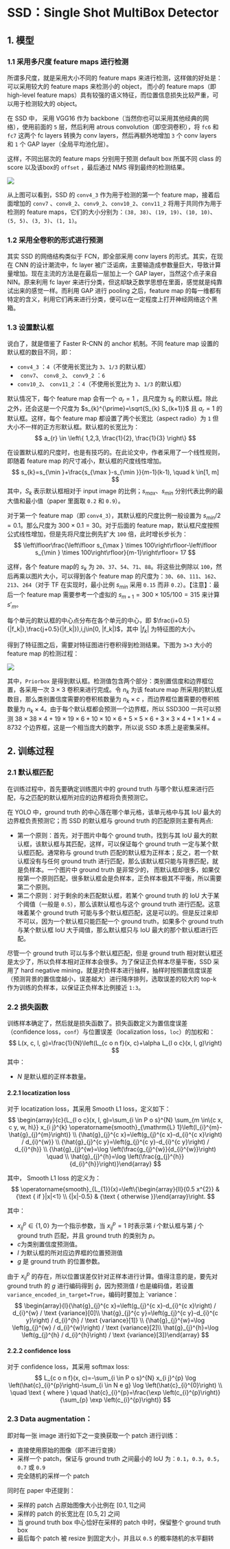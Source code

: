 # SSD：Single Shot MultiBox Detector

## 1. 模型

### 1.1 采用多尺度 feature maps 进行检测

所谓多尺度，就是采用大小不同的 feature maps 来进行检测，这样做的好处是：可以采用较大的 feature maps 来检测小的 object， 而小的 feature maps（即 high-level feature maps）具有较强的语义特征，而位置信息损失比较严重，可以用于检测较大的 object。



在 SSD 中， 采用 VGG16 作为 backbone（当然你也可以采用其他经典的网络），使用前面的 `5` 层，然后利用 atrous convolution（即空洞卷积），将 `fc6` 和 `fc7` 这两个 fc layers 转换为 conv layers，然后再额外地增加 `3` 个 conv layers 和 `1` 个 GAP layer（全局平均池化层）。



这样，不同出层次的 feature maps 分别用于预测 default box 所属不同 class 的 score 以及该box的  `offset` ，最后通过 NMS 得到最终的检测结果。

![](../images/SSD%20Model.png)



从上图可以看到，SSD 的 `conv4_3` 作为用于检测的第一个 feature map，接着后面增加的 `conv7` 、`conv8_2`、`conv9_2`、`conv10_2`、`conv11_2` 将用于共同作为用于检测的 feature maps，它们的大小分别为：`(38, 38)`、`(19, 19)`、`(10, 10)`、`(5, 5)`、`(3, 3)`、`(1, 1)`。



### 1.2 采用全卷积的形式进行预测

其实 SSD 的网络结构类似于 FCN，即全部采用 conv layers 的形式。其实，在现在 CNN 的设计潮流中，fc layer 被广泛诟病，主要输造成参数量巨大，导致计算量增加。现在主流的方法是在最后一层加上一个 GAP layer，当然这个点子来自 NIN。原来利用 fc layer 来进行分类，但这却缺乏数学思想在里面，感觉就是纯靠试出来的感觉一样。而利用 GAP 进行 pooling 之后，feature map 的每一维都有特定的含义，利用它们再来进行分类，便可以在一定程度上打开神经网络这个黑箱。



### 1.3 设置默认框

说白了，就是借鉴了 Faster R-CNN 的 anchor 机制。不同 feature map 设置的默认框的数目不同，即：

-  `conv4_3` ：`4`（不使用长宽比为 `3`、`1/3` 的默认框）
- ` conv7`、 `conv8_2`、 `conv9_2` ：`6`
-  `conv10_2`、 `conv11_2` ：`4`（不使用长宽比为 `3`、`1/3` 的默认框）



默认情况下，每个 feature map 会有一个 $a_{r}=1$ ，且尺度为 $s_{k}$ 的默认框。除此之外，还会这是一个尺度为 $s_{k}^{\prime}=\sqrt{S_{k} S_{k+1}}$ 且 $a_{r}=1$ 的默认框。这样，每个 feature map 都设置了两个长宽比（aspect radio）为 `1` 但大小不一样的正方形默认框。默认框的长宽比为：
$$
a_{r} \in \left\{ 1,2,3, \frac{1}{2}, \frac{1}{3}
\right\} 
$$


在设置默认框的尺度时，也是有技巧的。在此论文中，作者采用了一个线性规则，即随着 feature map 的尺寸减小，默认框的尺度线性增加。
$$
s_{k}=s_{\min }+\frac{s_{\max }-s_{\min }}{m-1}(k-1), \quad k \in[1, m]
$$
 其中，$S_{k}$ 表示默认框相对于 input image 的比例；$s_{max}$、$s_{min}$ 分别代表比例的最大值和最小值（paper 里面取 `0.2` 和 `0.9`）。



对于第一个 feature map（即 `conv4_3`），其默认框的尺度比例一般设置为 $s_{min}/2=0.1$。那么尺度为 $300\times0.1=30$。对于后面的 feature map，默认框尺度按照公式线性增加，但是先将尺度比例先扩大 `100` 倍，此时增长步长为：
$$
\left\lfloor\frac{\left\lfloor s_{\max } \times 100\right\rfloor-\left\lfloor s_{\min } \times 100\right\rfloor}{m-1}\right\rfloor= 17
$$


这样，各个 feature map的 $s_{k}$ 为 `20`、`37`、`54`、`71`、`88`。将这些比例除以 `100`，然后再乘以图片大小，可以得到各个 feature map 的尺度为：`30`、`60`、`111`、`162`、`213`、`264`（对于 TF 在实现时，最小比例  $s_{min}$ 采用 `0.15` 而非 `0.2`）。【注意】：最后一个 feature map 需要参考一个虚拟的 $s_{m+1}=300 \times105/100=315$ 来计算 $s'_{m}$。



每个单元的默认框的中心点分布在各个单元的中心，即 $\frac{i+0.5}{|f_k|},\frac{j+0.5}{|f_k|}),i,j\in[0, |f_k|)$，其中 $|f_k|$ 为特征图的大小。



得到了特征图之后，需要对特征图进行卷积得到检测结果。下图为 `3×3` 大小的 feature map 的检测过程：

![](../images/Feature%20map.jpg)



其中，`Priorbox` 是得到默认框。检测值包含两个部分：类别置信度和边界框位置，各采用一次 $3\times3$ 卷积来进行完成。令 $n_{k}$ 为该 feature map 所采用的默认框数目，那么类别置信度需要的卷积核数量为 $n_{k}\times c$ ，而边界框位置需要的卷积核数量为 $n_{k}\times 4$。由于每个默认框都会预测一个边界框，所以 SSD300 一共可以预测 $38\times38\times4+19\times19\times6+10\times10\times6+5\times5\times6+3\times3\times4+1\times1\times4=8732$ 个边界框，这是一个相当庞大的数字，所以说 SSD 本质上是密集采样。



## 2. 训练过程

### 2.1 默认框匹配 
在训练过程中，首先要确定训练图片中的 ground truth 与哪个默认框来进行匹配，与之匹配的默认框所对应的边界框将负责预测它。



在 YOLO 中，ground truth 的中心落在哪个单元格，该单元格中与其 IoU 最大的边界框负责预测它；而 SSD 的默认框与 ground truth 的匹配原则主要有两点:

* 第一个原则：首先，对于图片中每个 ground truth，找到与其 IoU 最大的默认框，该默认框与其匹配，这样，可以保证每个 ground truth 一定与某个默认框匹配。通常称与 ground truth 匹配的默认框为正样本；反之，若一个默认框没有与任何 ground truth 进行匹配，那么该默认框只能与背景匹配，就是负样本。一个图片中 ground truth 是非常少的， 而默认框却很多，如果仅按第一个原则匹配，很多默认框会是负样本，正负样本极其不平衡，所以需要第二个原则。
* 第二个原则：对于剩余的未匹配默认框，若某个 ground truth 的 IoU 大于某个阈值（一般是 `0.5`），那么该默认框也与这个 ground truth 进行匹配。这意味着某个 ground truth 可能与多个默认框匹配，这是可以的。但是反过来却不可以，因为一个默认框只能匹配一个 ground truth，如果多个 ground truth 与某个默认框 IoU 大于阈值，那么默认框只与 IoU 最大的那个默认框进行匹配。



尽管一个 ground truth 可以与多个默认框匹配，但是 ground truth 相对默认框还是太少了，所以负样本相对正样本会很多。为了保证正负样本尽量平衡，SSD 采用了 hard negative mining，就是对负样本进行抽样，抽样时按照置信度误差（预测背景的置信度越小，误差越大）进行降序排列，选取误差的较大的 top-k 作为训练的负样本，以保证正负样本比例接近 `1:3`。



### 2.2 损失函数

训练样本确定了，然后就是损失函数了。损失函数定义为置信度误差（confidence loss，`conf`）与位置误差（localization loss，`loc`）的加权和： 
$$
L(x, c, l, g)=\frac{1}{N}\left(L_{c o n f}(x, c)+\alpha L_{l o c}(x, l, g)\right)
$$
其中：

* $N$ 是默认框的正样本数量。



#### 2.2.1 locatization loss

对于 locatization loss，其采用 Smooth L1 loss，定义如下：
$$
\begin{array}{c}{L_{l o c}(x, l, g)=\sum_{i \in P o s}^{N} \sum_{m \in\{c x, c y, w, h\}} x_{i j}^{k} \operatorname{smooth}_{\mathrm{L} 1}\left(l_{i}^{m}-\hat{g}_{j}^{m}\right)} \\ 
{\hat{g}_{j}^{c x}=\left(g_{j}^{c x}-d_{i}^{c x}\right) / d_{i}^{w}} \\
{\hat{g}_{j}^{c y}=\left(g_{j}^{c y}-d_{i}^{c y}\right) / d_{i}^{h}} \\ 
{\hat{g}_{j}^{w}=\log \left(\frac{g_{j}^{w}}{d_{i}^{w}}\right) \quad \\
\hat{g}_{j}^{h}=\log \left(\frac{g_{j}^{h}}{d_{i}^{h}}\right)}\end{array}
$$


其中， Smooth L1 loss 的定义为：
$$
\operatorname{smooth}_{L_{1}}(x)=\left\{\begin{array}{ll}{0.5 x^{2}} & {\text { if }|x|<1} \\ {|x|-0.5} & {\text { otherwise }}\end{array}\right.
$$


其中：

* $x^p_{ij}\in \{ 1,0 \}$ 为一个指示参数，当  $x^p_{ij}= 1$ 时表示第 $i$ 个默认框与第 $j$ 个 ground truth 匹配，并且 ground truth 的类别为 $p$。
* $c$为类别置信度预测值。
* $l$ 为默认框的所对应边界框的位置预测值
* $g$ 是 ground truth 的位置参数。



由于 $x^p_{ij}$ 的存在，所以位置误差仅针对正样本进行计算。值得注意的是，要先对 ground truth 的 $g$ 进行编码得到 $\hat{g}$，因为预测值 $l$ 也是编码值，若设置 `variance_encoded_in_target=True`，编码时要加上 `variance：
$$
\begin{array}{l}{\hat{g}_{j}^{c x}=\left(g_{j}^{c x}-d_{i}^{c x}\right) / d_{i}^{w} / \text {variance}[0]\\
\hat{g}_{j}^{c y}=\left(g_{j}^{c y}-d_{i}^{c y}\right) / d_{i}^{h} / \text {variance}[1]} \\
{\hat{g}_{j}^{w}=\log \left(g_{j}^{w} / d_{i}^{w}\right) / \text {variance}[2]\\
\hat{g}_{j}^{h}=\log \left(g_{j}^{h} / d_{i}^{h}\right) / \text {variance}[3]}\end{array}
$$


#### 2.2.2 confidence loss

对于 confidence loss，其采用 softmax loss:
$$
L_{c o n f}(x, c)=-\sum_{i \in P o s}^{N} x_{i j}^{p} \log \left(\hat{c}_{i}^{p}\right)-\sum_{i \in N e g} \log \left(\hat{c}_{i}^{0}\right) \\
\quad \text { where } \quad \hat{c}_{i}^{p}=\frac{\exp \left(c_{i}^{p}\right)}{\sum_{p} \exp \left(c_{i}^{p}\right)}
$$


### 2.3 **Data augmentation：**

即对每一张 image 进行如下之一变换获取一个 patch 进行训练：

- 直接使用原始的图像（即不进行变换）
- 采样一个 patch，保证与 ground truth 之间最小的 IoU 为：`0.1`，`0.3`，`0.5`，`0.7` 或 `0.9`
- 完全随机的采样一个 patch



同时在 paper 中还提到：

- 采样的 patch 占原始图像大小比例在 $[0.1,\,1]$之间
- 采样的 patch 的长宽比在 $[0.5,\,2]$ 之间
- 当 ground truth box 中心恰好在采样的 patch 中时，保留整个 ground truth box
- 最后每个 patch 被 resize 到固定大小，并且以 `0.5` 的概率随机的水平翻转



